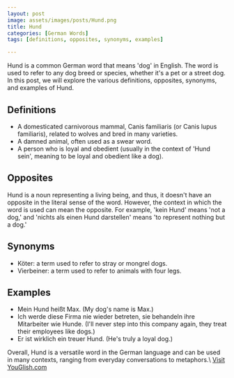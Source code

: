 ```yaml
---
layout: post
image: assets/images/posts/Hund.png
title: Hund
categories: [German Words]
tags: [definitions, opposites, synonyms, examples]

---
```


Hund is a common German word that means 'dog' in English. The word is used to refer to any dog breed or species, whether it's a pet or a street dog. In this post, we will explore the various definitions, opposites, synonyms, and examples of Hund.

## Definitions

- A domesticated carnivorous mammal, Canis familiaris (or Canis lupus familiaris), related to wolves and bred in many varieties.
- A damned animal, often used as a swear word.
- A person who is loyal and obedient (usually in the context of 'Hund sein', meaning to be loyal and obedient like a dog).

## Opposites

Hund is a noun representing a living being, and thus, it doesn't have an opposite in the literal sense of the word. However, the context in which the word is used can mean the opposite. For example, 'kein Hund' means 'not a dog,' and 'nichts als einen Hund darstellen' means 'to represent nothing but a dog.'

## Synonyms

- Köter: a term used to refer to stray or mongrel dogs.
- Vierbeiner: a term used to refer to animals with four legs.

## Examples

- Mein Hund heißt Max. (My dog's name is Max.)
- Ich werde diese Firma nie wieder betreten, sie behandeln ihre Mitarbeiter wie Hunde. (I'll never step into this company again, they treat their employees like dogs.)
- Er ist wirklich ein treuer Hund. (He's truly a loyal dog.)

Overall, Hund is a versatile word in the German language and can be used in many contexts, ranging from everyday conversations to metaphors.\ <a id="yg-widget-0" class="youglish-widget" data-query="Hund" data-lang="german" data-components="8412" data-auto-start="0" data-bkg-color="theme_light" data-title="How%20to%20pronounce%20Hund%20in%20German"  rel="nofollow" href="https://youglish.com">Visit YouGlish.com</a><script async src="https://youglish.com/public/emb/widget.js" charset="utf-8"></script>